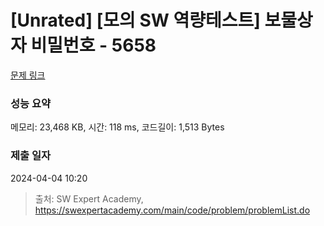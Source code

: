 # [Unrated] [모의 SW 역량테스트] 보물상자 비밀번호 - 5658 

[문제 링크](https://swexpertacademy.com/main/code/problem/problemDetail.do?contestProbId=AWXRUN9KfZ8DFAUo) 

### 성능 요약

메모리: 23,468 KB, 시간: 118 ms, 코드길이: 1,513 Bytes

### 제출 일자

2024-04-04 10:20



> 출처: SW Expert Academy, https://swexpertacademy.com/main/code/problem/problemList.do